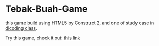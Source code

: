 # Tebak-Buah-Game
this game build using HTML5 by Construct 2, and one of study case in [dicoding class](https://www.dicoding.com/academies/16).

Try this game, check it out: [this link](https://titiarimba.github.io/Tebak-Buah-Game/)
